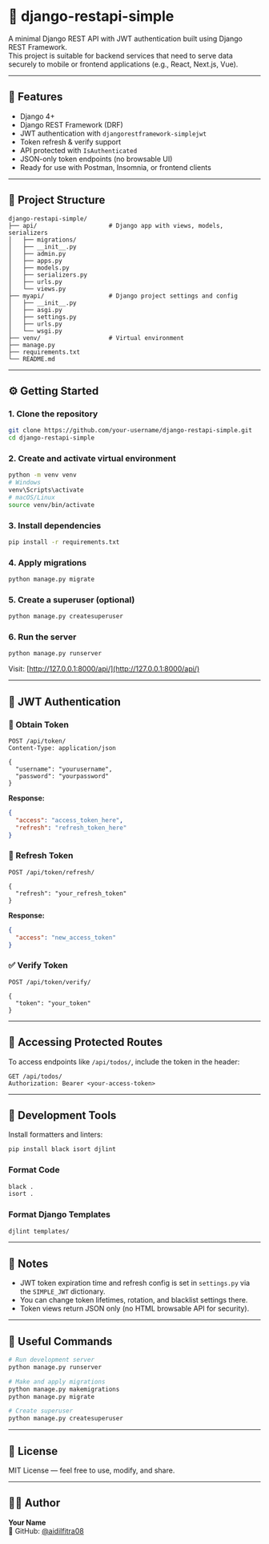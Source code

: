 # 🧩 django-restapi-simple

A minimal Django REST API with JWT authentication built using Django REST Framework.  
This project is suitable for backend services that need to serve data securely to mobile or frontend applications (e.g., React, Next.js, Vue).

---

## 🚀 Features

- Django 4+
- Django REST Framework (DRF)
- JWT authentication with `djangorestframework-simplejwt`
- Token refresh & verify support
- API protected with `IsAuthenticated`
- JSON-only token endpoints (no browsable UI)
- Ready for use with Postman, Insomnia, or frontend clients

---

## 📁 Project Structure

```
django-restapi-simple/
├── api/                    # Django app with views, models, serializers
│   ├── migrations/
│   ├── __init__.py
│   ├── admin.py
│   ├── apps.py
│   ├── models.py
│   ├── serializers.py
│   ├── urls.py
│   └── views.py
├── myapi/                  # Django project settings and config
│   ├── __init__.py
│   ├── asgi.py
│   ├── settings.py
│   ├── urls.py
│   └── wsgi.py
├── venv/                   # Virtual environment
├── manage.py
├── requirements.txt
└── README.md
```

---

## ⚙️ Getting Started

### 1. Clone the repository

```bash
git clone https://github.com/your-username/django-restapi-simple.git
cd django-restapi-simple
```

### 2. Create and activate virtual environment

```bash
python -m venv venv
# Windows
venv\Scripts\activate
# macOS/Linux
source venv/bin/activate
```

### 3. Install dependencies

```bash
pip install -r requirements.txt
```

### 4. Apply migrations

```bash
python manage.py migrate
```

### 5. Create a superuser (optional)

```bash
python manage.py createsuperuser
```

### 6. Run the server

```bash
python manage.py runserver
```

Visit: [http://127.0.0.1:8000/api/](http://127.0.0.1:8000/api/)

---

## 🔐 JWT Authentication

### 🔸 Obtain Token

```http
POST /api/token/
Content-Type: application/json

{
  "username": "yourusername",
  "password": "yourpassword"
}
```

**Response:**

```json
{
  "access": "access_token_here",
  "refresh": "refresh_token_here"
}
```

### 🔄 Refresh Token

```http
POST /api/token/refresh/

{
  "refresh": "your_refresh_token"
}
```

**Response:**

```json
{
  "access": "new_access_token"
}
```

### ✅ Verify Token

```http
POST /api/token/verify/

{
  "token": "your_token"
}
```

---

## 🔐 Accessing Protected Routes

To access endpoints like `/api/todos/`, include the token in the header:

```http
GET /api/todos/
Authorization: Bearer <your-access-token>
```

---

## 🧪 Development Tools

Install formatters and linters:

```bash
pip install black isort djlint
```

### Format Code

```bash
black .
isort .
```

### Format Django Templates

```bash
djlint templates/
```

---

## 📌 Notes

- JWT token expiration time and refresh config is set in `settings.py` via the `SIMPLE_JWT` dictionary.
- You can change token lifetimes, rotation, and blacklist settings there.
- Token views return JSON only (no HTML browsable API for security).

---

## 🧠 Useful Commands

```bash
# Run development server
python manage.py runserver

# Make and apply migrations
python manage.py makemigrations
python manage.py migrate

# Create superuser
python manage.py createsuperuser
```

---

## 📜 License

MIT License — feel free to use, modify, and share.

---

## 🙋‍♂️ Author

**Your Name**  
🔗 GitHub: [@aidilfitra08](https://github.com/aidilfitra08)
